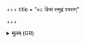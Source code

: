 +++
title = "०८ दिव्यं समुद्रं पयसम्"

+++
<details><summary>मूलम् (GR)</summary>

+++(PSK 20.9.8)+++दिव्यं समुद्रं पयसं बृहन्तम्  
अपां गर्भं वृषभम् ओषधीनाम् ।  
अभीपतो रय्या तर्पयन्तं  
सरस्वन्तं रयिष्ठां सादयेह ॥
</details>